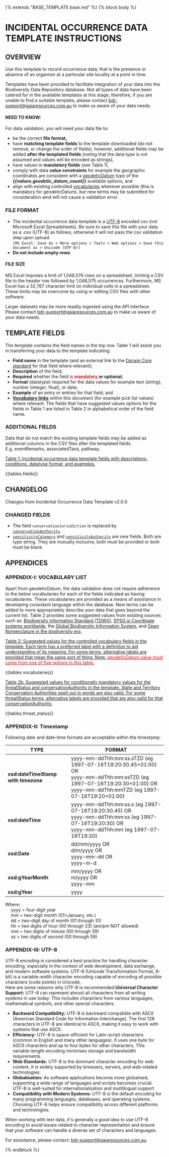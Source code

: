 {% extends "BASE_TEMPLATE base.md" %}
{% block body %}
# INCIDENTAL OCCURRENCE DATA TEMPLATE INSTRUCTIONS

## OVERVIEW
Use this template to record occurrence data; that is the presence or absence of an organism
at a particular site locality at a point in time.

Templates have been provided to facilitate integration of your data into the Biodiversity
Data Repository database. Not all types of data have been catered for in the available
templates at this stage; therefore, if you are unable to find a suitable template, please 
contact <bdr-support@gaiaresources.com.au> to make us aware of your data needs.

#### NEED TO KNOW:
For data validation, you will need your data file to:

- be the correct **file format,**
- have **matching template fields** to the template downloaded (do not remove, or 
change the order of fields), however, additional fields may be added **after the templated fields** (noting that the
data type is not assumed and values will be encoded as strings),
- have values in **mandatory fields** (see Table 1),
- comply with data **value constraints** for example the geographic coordinates are
consistent with a [geodeticDatum](#geodeticDatum-vocabularies) type of the ***{{values.geodetic_datum_count}}*** available 
options, and
- align with existing controlled [vocabularies](#appendix-i-vocabulary-list) wherever possible (this is mandatory
for geodeticDatum), but new terms may be submitted for consideration amd will not cause a 
validation error.

### FILE FORMAT
- The incidental occurrence data template is a [UTF-8](#appendix-iii-utf-8) encoded csv (not Microsoft
Excel Spreadsheets). Be sure to save this file with your data as a .csv (UTF-8) as follows,
otherwise it will not pass the csv validation step upon upload.
<br>`[MS Excel: Save As > More options > Tools > Web options > Save this document as >
Unicode (UTF-8)]`
- **Do not include empty rows**.

#### FILE SIZE
MS Excel imposes a limit of 1,048,576 rows on a spreadsheet, limiting a CSV file to the
header row followed by 1,048,575 occurrences. Furthermore, MS Excel has a 32,767 character
limit on individual cells in a spreadsheet. These limits may be overcome by using or
editing CSV files with other software.

Larger datasets may be more readily ingested using the API interface. Please contact
<bdr-support@gaiaresources.com.au> to make us aware of your data needs.

## TEMPLATE FIELDS
The template contains the field names in the top row. Table 1 will assist you in transferring
your data to the template indicating:

- **Field name** in the template (and an external link to the [Darwin Core standard](https://dwc.tdwg.org/terms/)
for that field where relevant);
- **Description** of the field;
- **Required** whether the field is **<font color="red">mandatory</font> or optional**;
- **Format** (datatype) required for the data values for example text (string), number
  (integer, float), or date;
- **Example** of an entry or entries for that field; and
- **[Vocabulary links](#appendix-i-vocabulary-list)** within this document (for example pick list values) where
relevant. The fields that have suggested values options for the fields in Table 1 are 
listed in Table 2 in alphabetical order of the field name.

### ADDITIONAL FIELDS
Data that do not match the existing template fields may be added as additional columns in
the CSV files after the templated fields. <br>
E.g. eventRemarks, associatedTaxa, pathway.

<ins>Table 1: Incidental occurrence data template fields with descriptions, conditions,
datatype format, and examples.</ins>

{{tables.fields}}

## CHANGELOG

Changes from Incidental Occurrence Data Template v2.0.0

### CHANGED FIELDS

* The field `conservationJurisdiction` is replaced by [`conservationAuthority`](#conservationAuthority-field).
* [`sensitivityCategory`](#sensitivityCategory-field) and [`sensitivityAuthority`](#sensitivityAuthority-field)
are new fields. Both are type string.
They are mutually inclusive, both must be provided or both must be blank.

## APPENDICES
### APPENDIX-I: VOCABULARY LIST
Apart from geodeticDatum, the data validation does not require adherence to the below vocabularies
for each of the fields indicated as having vocabularies. These vocabularies are provided as a 
means of assistance in developing consistent language within the database. New terms can be added
to more appropriately describe your data that goes beyond the current list. Table 2 provides some 
suggested values from existing sources such as: [Biodiversity Information Standard (TDWG)](https://dwc.tdwg.org/),
[EPSG.io Coordinate systems worldwide](https://epsg.io/), the [Global Biodiversity Information 
System](https://rs.gbif.org/), and [Open Nomenclature in the biodiversity 
era](https://doi.org/10.1111/2041-210X.12594).

<ins>Table 2: Suggested values for the controlled vocabulary fields in the template. Each term has
a preferred label with a definition to aid understanding of its meaning. For some terms, alternative
labels are provided that mean the same sort of thing. Note: <font color="red">geodeticDatum value 
must come from one of five options in this table.</font></ins>

<a name="vocabulary-list"></a>

{{tables.vocabularies}}

<a name="threatStatus-vocabularies"></a>
<ins>Table 2b: Suggested values for conditionally mandatory values for the threatStatus and
conservationAuthority in the template. State and Territory Conservation Authorities spelt out
in words are also valid. For some threatStatus terms, alternative labels are provided that are also
valid for that conservationAuthority.

{{tables.threat_status}}

### APPENDIX-II: Timestamp
Following date and date-time formats are acceptable within the timestamp:

| TYPE | FORMAT                                                                                                                              |
| --- |-------------------------------------------------------------------------------------------------------------------------------------|
| **xsd:dateTimeStamp with timezone** | yyyy-mm-ddThh:mm:ss.sTZD (eg 1997-07-16T19:20:30.45+01:00) OR <br/> yyyy-mm-ddThh:mm:ssTZD (eg 1997-07-16T19:20:30+01:00) OR <br/>  yyyy-mm-ddThh:mmTZD (eg 1997-07-16T19:20+01:00)|
| **xsd:dateTime** | yyyy-mm-ddThh:mm:ss.s (eg 1997-07-16T19:20:30.45) OR<br/> yyyy-mm-ddThh:mm:ss (eg 1997-07-16T19:20:30) OR<br/> yyyy-mm-ddThh:mm (eg 1997-07-16T19:20) |
| **xsd:Date** | dd/mm/yyyy OR<br/> d/m/yyyy OR<br/> yyyy-mm-dd OR<br/> yyyy-m-d |
| **xsd:gYearMonth** | mm/yyyy OR<br/> m/yyyy OR<br/> yyyy-mm |
| **xsd:gYear** | yyyy |

Where:<br/>
&emsp; yyyy = four-digit year <br/>
&emsp; mm = two-digit month (01=January, etc.) <br/>
&emsp; dd = two-digit day of month (01 through 31) <br/>
&emsp; hh = two digits of hour (00 through 23) (am/pm NOT allowed) <br/>
&emsp; mm = two digits of minute (00 through 59) <br/>
&emsp; ss = two digits of second (00 through 59) <br/>


### APPENDIX-III: UTF-8
UTF-8 encoding is considered a best practice for handling character encoding, especially in
the context of web development, data exchange, and modern software systems. UTF-8
(Unicode Transformation Format, 8-bit) is a variable-width character encoding capable of
encoding all possible characters (code points) in Unicode.<br/>
Here are some reasons why UTF-8 is recommended:**Universal Character Support:** UTF-8
can represent almost all characters from all writing systems in use today. This includes
characters from various languages, mathematical symbols, and other special characters.

- **Backward Compatibility:** UTF-8 is backward compatible with ASCII (American
Standard Code for Information Interchange). The first 128 characters in UTF-8 are
identical to ASCII, making it easy to work with systems that use ASCII.
- **Efficiency:** UTF-8 is space-efficient for Latin-script characters (common in English
and many other languages). It uses one byte for ASCII characters and up to four
bytes for other characters. This variable-length encoding minimises storage and
bandwidth requirements.
- **Web Standards:** UTF-8 is the dominant character encoding for web content. It is
widely supported by browsers, servers, and web-related technologies.
- **Globalisation:** As software applications become more globalised, supporting a wide
range of languages and scripts becomes crucial. UTF-8 is well-suited for
internationalisation and multilingual support.
- **Compatibility with Modern Systems:** UTF-8 is the default encoding for many
programming languages, databases, and operating systems. Choosing UTF-8 helps
ensure compatibility across different platforms and technologies.

When working with text data, it's generally a good idea to use UTF-8 encoding to avoid
issues related to character representation and ensure that your software can handle a
diverse set of characters and languages.

For assistance, please contact: <bdr-support@gaiaresources.com.au>

{% endblock %}
